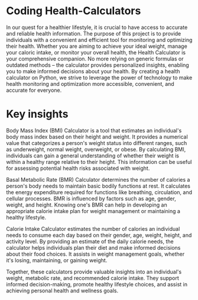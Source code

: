 # Coding Health-Calculators
In our quest for a healthier lifestyle, it is crucial to have access to accurate and reliable health information. The purpose of this project is to provide individuals with a convenient and efficient tool for monitoring and optimizing their health.
Whether you are aiming to achieve your ideal weight, manage your caloric intake, or monitor your overall health, the Health Calculator is your comprehensive companion. No more relying on generic formulas or outdated methods – the calculator provides personalized insights, enabling you to make informed decisions about your health.
By creating a health calculator on Python, we strive to leverage the power of technology to make health monitoring and optimization more accessible, convenient, and accurate for everyone.

# Key insights
Body Mass Index (BMI) Calculator is a tool that estimates an individual's body mass index based on their height and weight. It provides a numerical value that categorizes a person's weight status into different ranges, such as underweight, normal weight, overweight, or obese. By calculating BMI, individuals can gain a general understanding of whether their weight is within a healthy range relative to their height. This information can be useful for assessing potential health risks associated with weight.

Basal Metabolic Rate (BMR) Calculator determines the number of calories a person's body needs to maintain basic bodily functions at rest. It calculates the energy expenditure required for functions like breathing, circulation, and cellular processes. BMR is influenced by factors such as age, gender, weight, and height. Knowing one's BMR can help in developing an appropriate calorie intake plan for weight management or maintaining a healthy lifestyle.

Calorie Intake Calculator estimates the number of calories an individual needs to consume each day based on their gender, age, weight, height, and activity level. By providing an estimate of the daily calorie needs, the calculator helps individuals plan their diet and make informed decisions about their food choices. It assists in weight management goals, whether it's losing, maintaining, or gaining weight.

Together, these calculators provide valuable insights into an individual's weight, metabolic rate, and recommended calorie intake. They support informed decision-making, promote healthy lifestyle choices, and assist in achieving personal health and wellness goals.
